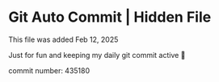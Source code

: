 # Git Auto Commit | Hidden File

This file was added Feb 12, 2025

Just for fun and keeping my daily git commit active 🤪

commit number: 435180

